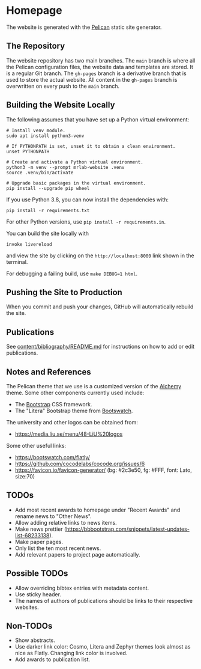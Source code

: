 
# Homepage

The website is generated with the [Pelican](https://docs.getpelican.com/)
static site generator.


## The Repository

The website repository has two main branches. The `main` branch is where all the
Pelican configuration files, the website data and templates are stored. It is a
regular Git branch. The `gh-pages` branch is a derivative branch that is used to
store the actual website. All content in the `gh-pages` branch is overwritten on
every push to the `main` branch.


## Building the Website Locally

The following assumes that you have set up a Python virtual environment:

    # Install venv module.
    sudo apt install python3-venv

    # If PYTHONPATH is set, unset it to obtain a clean environment.
    unset PYTHONPATH

    # Create and activate a Python virtual environment.
    python3 -m venv --prompt mrlab-website .venv
    source .venv/bin/activate

    # Upgrade basic packages in the virtual environment.
    pip install --upgrade pip wheel

If you use Python 3.8, you can now install the dependencies with:

    pip install -r requirements.txt

For other Python versions, use `pip install -r requirements.in`.

You can build the site locally with

    invoke livereload

and view the site by clicking on the `http://localhost:8000` link shown in
the terminal.

For debugging a failing build, use `make DEBUG=1 html`.


## Pushing the Site to Production

When you commit and push your changes, GitHub will automatically rebuild
the site.

## Publications

See [content/bibliography/README.md](content/bibliography/README.md) for
instructions on how to add or edit publications.


## Notes and References

The Pelican theme that we use is a customized version of the
[Alchemy](https://github.com/nairobilug/pelican-alchemy) theme.
Some other components currently used include:
* The [Bootstrap](https://getbootstrap.com/) CSS framework.
* The "Litera" Bootstrap theme from [Bootswatch](https://bootswatch.com/).


The university and other logos can be obtained from:
* https://media.liu.se/menu/48-LiU%20logos


Some other useful links:
* https://bootswatch.com/flatly/
* https://github.com/cocodelabs/cocode.org/issues/6
* https://favicon.io/favicon-generator/ (bg: #2c3e50, fg: #FFF, font: Lato, size:70)


## TODOs

* Add most recent awards to homepage under "Recent Awards" and rename news to "Other News".
* Allow adding relative links to news items.
* Make news prettier (https://bbbootstrap.com/snippets/latest-updates-list-68233138).
* Make paper pages.
* Only list the ten most recent news.
* Add relevant papers to project page automatically.


## Possible TODOs

* Allow overriding bibtex entries with metadata content.
* Use sticky header.
* The names of authors of publications should be links to their respective websites.


## Non-TODOs

* Show abstracts.
* Use darker link color: Cosmo, Litera and Zephyr themes look almost as nice as
  Flatly. Changing link color is involved.
* Add awards to publication list.
